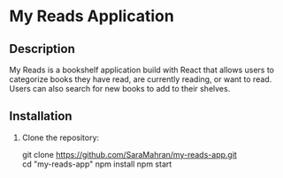 # My Reads Application

## Description
My Reads is a bookshelf application build with React that allows users to categorize books they have read, are currently reading, or want to read. Users can also search 
for new books to add to their shelves.

## Installation

1. Clone the repository:
   
   git clone https://github.com/SaraMahran/my-reads-app.git
   <br/>
   cd "my-reads-app"
   npm install
   npm start
